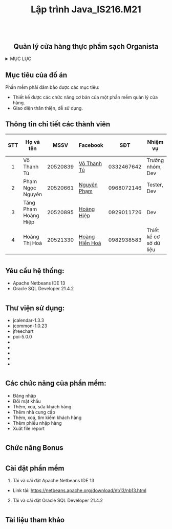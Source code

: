 # <h1 align="center">Lập trình Java_IS216.M21<h1>


<!-- PROJECT LOGO -->
<br />
<div align="center">
  <a href="">
  </a>
 
  <h2 align="center">Quản lý cửa hàng thực phẩm sạch Organista</h2>
</div>

<!-- MỤC LỤC -->
<details>
  <summary>MỤC LỤC</summary>
  <ol>
    <li>
      <a href="#muctieu">Mục tiêu đồ án</a>
    </li>
    <li>
      <a href="#thanhvien">Danh sách thành viên</a>
    </li>
    <li><a href="#yeucau">Yêu cầu hệ thống</a></li>
    <li><a href="#thuvien">Thư viện sử dụng</a></li>
    <li>
      <a href="#chucnang">Các chức năng của phần mềm</a>
    </li>
    <li><a href="#bonus">Chức năng bonus</a></li>
    <li>
      <a href="#caidat">Cài đặt phần mềm</a>
    </li>
    <li><a href="#tlthamkhao">Tài liệu tham khảo</a></li>
  </ol>
</details>


<!-- ĐỒ ÁN -->
## <h2 id="muctieu">Mục tiêu của đồ án</h2>
Phần mềm phải đảm bảo được các mục tiêu:
- Thiết kế được các chức năng cơ bản của một phần mềm quản lý cửa hàng.
- Giao diện thân thiện, dễ sử dụng.
  
## <h2 id="dsthanhvien">Thông tin chi tiết các thành viên</h2>
 
| STT| Họ và tên           | MSSV     | Facebook                                                             |   SĐT     |        Nhiệm vụ       |  Đánh giá %  |
|:--:|---------------------|----------|----------------------------------------------------------------------|-----------|-----------------------|--------------|
| 1  | Võ Thanh Tú         | 20520839 |[Võ Thanh Tú](https://www.facebook.com/vothanhtu2956)                 |0332467642 |Trưởng nhóm, Dev       |     30       |
| 2  | Phạm Ngọc Nguyên    | 20520661 |[Nguyên Phạm](https://www.facebook.com/phamnguyen5629)                |0968072146 |Tester, Dev            |     30       | 
| 3  | Tăng Phạm Hoàng Hiệp| 20520895 |[Hoàng Hiệp](https://www.facebook.com/profile.php?id=100011017901120) |0929011726 |Dev                    |     20       |
| 4  | Hoàng Thị Hoà       | 20521330 |[Hoàng Hiền Hoà](https://www.facebook.com/hienhoa.hoang.946)          |0982938583 |Thiết kế cơ sở dữ liệu |     20       |

# <h2 id="yeucau">Yêu cầu hệ thống:
- Apache Netbeans IDE 13
- Oracle SQL Developer 21.4.2
# <h2 id="thuvien">Thư viện sử dụng:
- jcalendar-1.3.3
- jcommon-1.0.23
- jfreechart
- poi-5.0.0
-
-
-
-
-

# <h2 id="chucnang">Các chức năng của phần mềm:</h2>
- Đăng nhập
- Đổi mật khẩu
- Thêm, xoá, sửa khách hàng
- Thêm nhà cung cấp
- Thêm, xoá, tìm kiếm khách hàng
- Thêm phiếu nhập hàng
- Xuất file report
# <h2 id="bonus">Chức năng Bonus</h2>
   
# <h2 id="caidat">Cài đặt phần mềm</h2>
1. Tải và cài đặt Apache Netbeans IDE 13
  - Link tải: https://netbeans.apache.org/download/nb13/nb13.html
2. Tải và cài đặt Oracle SQL Developer 21.4.2
  
# <h2 id="tlthamkhao">Tài liệu tham khảo</h2> 
